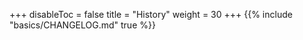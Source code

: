 +++
disableToc = false
title = "History"
weight = 30
+++
{{% include "basics/CHANGELOG.md" true %}}
